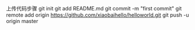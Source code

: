 上传代码步骤
git init
git add README.md
git commit -m "first commit"
git remote add origin https://github.com/xiaobaihello/helloworld.git
git push -u origin master
